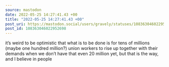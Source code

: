 ```yaml
---
source: mastodon
date: 2022-05-25 14:27:41.43 +00
title: "2022-05-25 14:27:41.43 +00"
post_uri: https://mastodon.social/users/gravely/statuses/108363046022952698
post_id: 108363046022952698
---
```

it’s weird to be optimistic that what is to be done is for tens of millions (maybe one hundred million?) union workers to rise up together with their demands when we don’t have that even 20 million yet, but that is the way, and I believe in people


